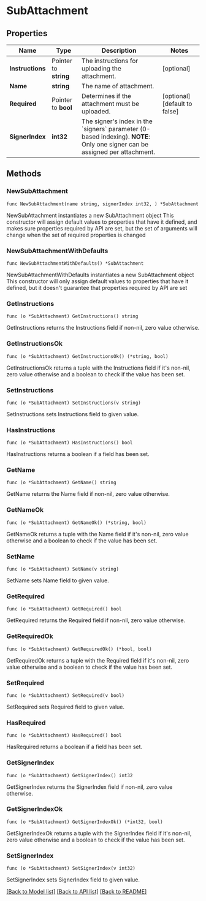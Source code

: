 # SubAttachment

## Properties

Name | Type | Description | Notes
------------ | ------------- | ------------- | -------------
**Instructions** | Pointer to **string** | The instructions for uploading the attachment. | [optional] 
**Name** | **string** | The name of attachment. | 
**Required** | Pointer to **bool** | Determines if the attachment must be uploaded. | [optional] [default to false]
**SignerIndex** | **int32** | The signer&#39;s index in the &#x60;signers&#x60; parameter (0-based indexing).  **NOTE**: Only one signer can be assigned per attachment. | 

## Methods

### NewSubAttachment

`func NewSubAttachment(name string, signerIndex int32, ) *SubAttachment`

NewSubAttachment instantiates a new SubAttachment object
This constructor will assign default values to properties that have it defined,
and makes sure properties required by API are set, but the set of arguments
will change when the set of required properties is changed

### NewSubAttachmentWithDefaults

`func NewSubAttachmentWithDefaults() *SubAttachment`

NewSubAttachmentWithDefaults instantiates a new SubAttachment object
This constructor will only assign default values to properties that have it defined,
but it doesn't guarantee that properties required by API are set

### GetInstructions

`func (o *SubAttachment) GetInstructions() string`

GetInstructions returns the Instructions field if non-nil, zero value otherwise.

### GetInstructionsOk

`func (o *SubAttachment) GetInstructionsOk() (*string, bool)`

GetInstructionsOk returns a tuple with the Instructions field if it's non-nil, zero value otherwise
and a boolean to check if the value has been set.

### SetInstructions

`func (o *SubAttachment) SetInstructions(v string)`

SetInstructions sets Instructions field to given value.

### HasInstructions

`func (o *SubAttachment) HasInstructions() bool`

HasInstructions returns a boolean if a field has been set.

### GetName

`func (o *SubAttachment) GetName() string`

GetName returns the Name field if non-nil, zero value otherwise.

### GetNameOk

`func (o *SubAttachment) GetNameOk() (*string, bool)`

GetNameOk returns a tuple with the Name field if it's non-nil, zero value otherwise
and a boolean to check if the value has been set.

### SetName

`func (o *SubAttachment) SetName(v string)`

SetName sets Name field to given value.


### GetRequired

`func (o *SubAttachment) GetRequired() bool`

GetRequired returns the Required field if non-nil, zero value otherwise.

### GetRequiredOk

`func (o *SubAttachment) GetRequiredOk() (*bool, bool)`

GetRequiredOk returns a tuple with the Required field if it's non-nil, zero value otherwise
and a boolean to check if the value has been set.

### SetRequired

`func (o *SubAttachment) SetRequired(v bool)`

SetRequired sets Required field to given value.

### HasRequired

`func (o *SubAttachment) HasRequired() bool`

HasRequired returns a boolean if a field has been set.

### GetSignerIndex

`func (o *SubAttachment) GetSignerIndex() int32`

GetSignerIndex returns the SignerIndex field if non-nil, zero value otherwise.

### GetSignerIndexOk

`func (o *SubAttachment) GetSignerIndexOk() (*int32, bool)`

GetSignerIndexOk returns a tuple with the SignerIndex field if it's non-nil, zero value otherwise
and a boolean to check if the value has been set.

### SetSignerIndex

`func (o *SubAttachment) SetSignerIndex(v int32)`

SetSignerIndex sets SignerIndex field to given value.



[[Back to Model list]](../README.md#documentation-for-models) [[Back to API list]](../README.md#documentation-for-api-endpoints) [[Back to README]](../README.md)



